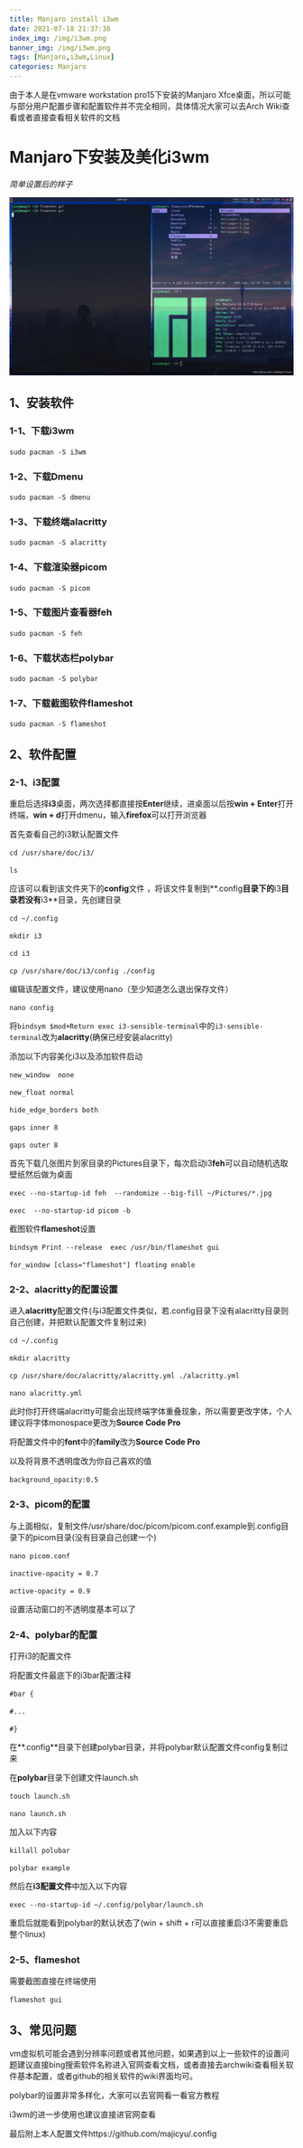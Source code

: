 ```yaml
---
title: Manjaro install i3wm
date: 2021-07-18 21:37:38
index_img: /img/i3wm.png
banner_img: /img/i3wm.png
tags: [Manjaro,i3wm,Linux]
categories: Manjaro
---
```


由于本人是在vmware workstation pro15下安装的Manjaro Xfce桌面，所以可能与部分用户配置步骤和配置软件并不完全相同，具体情况大家可以去Arch Wiki查看或者直接查看相关软件的文档

<!-- more -->

# Manjaro下安装及美化i3wm



*简单设置后的样子*

![还行吧](https://raw.githubusercontent.com/majicyu/PicGoBed/main/img/20210711221519750.png)

## 1、安装软件

### 1-1、下载i3wm

`sudo pacman -S i3wm`

### 1-2、下载Dmenu

`sudo pacman -S dmenu`

### 1-3、下载终端alacritty

`sudo pacman -S alacritty`

### 1-4、下载渲染器picom

`sudo pacman -S picom`

### 1-5、下载图片查看器feh

`sudo pacman -S feh`

### 1-6、下载状态栏polybar

`sudo pacman -S polybar`

### 1-7、下载截图软件flameshot

`sudo pacman -S flameshot`

## 2、软件配置

### 2-1、i3配置

重启后选择**i3**桌面，两次选择都直接按**Enter**继续，进桌面以后按**win + Enter**打开终端，**win + d**打开dmenu，输入**firefox**可以打开浏览器

首先查看自己的i3默认配置文件

`cd /usr/share/doc/i3/`

`ls`

应该可以看到该文件夹下的**config**文件 ，将该文件复制到**.config**目录下的**i3**目录若没有**i3**目录，先创建目录

`cd ~/.config`

`mkdir i3`

`cd i3`

`cp /usr/share/doc/i3/config ./config`

编辑该配置文件，建议使用nano（至少知道怎么退出保存文件）

`nano config`

将`bindsym $mod+Return exec i3-sensible-terminal`中的`i3-sensible-terminal`改为**alacritty**(确保已经安装alacritty)

添加以下内容美化i3以及添加软件启动

`new_window  none`

`new_float normal`

`hide_edge_borders both`

`gaps inner 8`

`gaps outer 8`

首先下载几张图片到家目录的Pictures目录下，每次启动i3**feh**可以自动随机选取壁纸然后做为桌面

`exec --no-startup-id feh  --randomize --big-fill ~/Pictures/*.jpg`

`exec  --no-startup-id picom -b`

截图软件**flameshot**设置

`bindsym Print --release  exec /usr/bin/flameshot gui`

`for_window [class="flameshot"] floating enable`

### 2-2、alacritty的配置设置

进入**alacritty**配置文件(与i3配置文件类似，若.config目录下没有alacritty目录则自己创建，并把默认配置文件复制过来)

`cd ~/.config`

`mkdir alacritty`

`cp /usr/share/doc/alacritty/alacritty.yml ./alacritty.yml`

`nano alacritty.yml`

此时你打开终端alacritty可能会出现终端字体重叠现象，所以需要更改字体，个人建议将字体monospace更改为**Source Code Pro**

将配置文件中的**font**中的**family**改为**Source Code Pro**

以及将背景不透明度改为你自己喜欢的值

`background_opacity:0.5`

### 2-3、picom的配置

与上面相似，复制文件/usr/share/doc/picom/picom.conf.example到.config目录下的picom目录(没有目录自己创建一个)

`nano picom.conf`

`inactive-opacity = 0.7`

`active-opacity = 0.9`

设置活动窗口的不透明度基本可以了

### 2-4、polybar的配置

打开i3的配置文件

将配置文件最底下的i3bar配置注释

`#bar {`

`#...`

`#}`

在**.config**目录下创建polybar目录，并将polybar默认配置文件config复制过来

在**polybar**目录下创建文件launch.sh

`touch launch.sh`

`nano launch.sh`

加入以下内容

`killall polubar`

`polybar example`

然后在**i3配置文件**中加入以下内容

`exec --no-startup-id ~/.config/polybar/launch.sh`

重启后就能看到polybar的默认状态了(win + shift + r可以直接重启i3不需要重启整个linux)

### 2-5、flameshot

需要截图直接在终端使用

`flameshot gui`

## 3、常见问题

vm虚拟机可能会遇到分辨率问题或者其他问题，如果遇到以上一些软件的设置问题建议直接bing搜索软件名称进入官网查看文档，或者直接去archwiki查看相关软件基本配置，或者github的相关软件的wiki界面均可。

polybar的设置非常多样化，大家可以去官网看一看官方教程

i3wm的进一步使用也建议直接进官网查看

最后附上本人配置文件https://github.com/majicyu/.config
